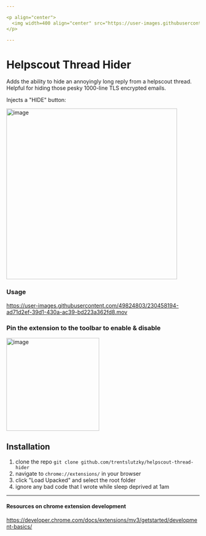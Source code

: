 ```yaml
--- 

<p align="center">
  <img width=400 align="center" src="https://user-images.githubusercontent.com/49824803/230452193-4ebbe467-02ea-4b52-8216-e6609eabe741.png"/>
</p>

---
```


# Helpscout Thread Hider

Adds the ability to hide an annoyingly long reply from a helpscout thread. Helpful for hiding those pesky 1000-line TLS encrypted emails.

Injects a "HIDE" button:

<img width="445" alt="image" src="https://user-images.githubusercontent.com/49824803/230458343-33e56b55-4669-47c3-8d14-bd5645767ca2.png">

### Usage

https://user-images.githubusercontent.com/49824803/230458194-ad71d2ef-39d1-430a-ac39-bd223a362fd8.mov


### Pin the extension to the toolbar to enable & disable

<img width="242" alt="image" src="https://user-images.githubusercontent.com/49824803/230454151-061a4093-dbbc-4aa6-a840-b0b708ec00ad.png">


## Installation

1. clone the repo
    `git clone github.com/trentslutzky/helpscout-thread-hider`
3. navigate to `chrome://extensions/` in your browser
4. click "Load Upacked" and select the root folder
5. ignore any bad code that I wrote while sleep deprived at 1am

---

#### Resources on chrome extension development

https://developer.chrome.com/docs/extensions/mv3/getstarted/development-basics/
